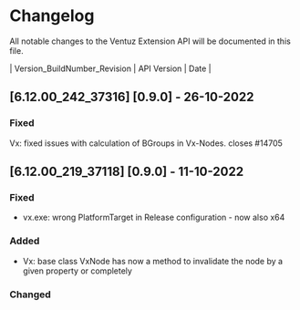 # Changelog
All notable changes to the Ventuz Extension API will be documented in this file.

| Version_BuildNumber_Revision | API Version | Date |

## [6.12.00_242_37316] [0.9.0] - 26-10-2022
### Fixed
Vx: fixed issues with calculation of BGroups in Vx-Nodes. closes #14705

## [6.12.00_219_37118] [0.9.0] - 11-10-2022
### Fixed
- vx.exe: wrong PlatformTarget in Release configuration - now also x64
### Added
- Vx: base class VxNode has now a method to invalidate the node by a given property or completely
### Changed

